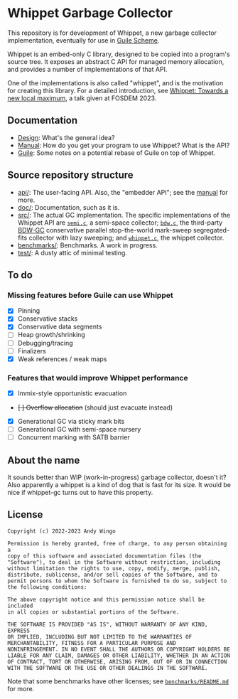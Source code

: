 # Whippet Garbage Collector

This repository is for development of Whippet, a new garbage collector
implementation, eventually for use in [Guile
Scheme](https://gnu.org/s/guile).

Whippet is an embed-only C library, designed to be copied into a
program's source tree.  It exposes an abstract C API for managed memory
allocation, and provides a number of implementations of that API.

One of the implementations is also called "whippet", and is the
motivation for creating this library.  For a detailed introduction, see
[Whippet: Towards a new local
maximum](https://wingolog.org/archives/2023/02/07/whippet-towards-a-new-local-maximum),
a talk given at FOSDEM 2023.

## Documentation

 * [Design](./doc/design.md): What's the general idea?
 * [Manual](./doc/manual.md): How do you get your program to use
   Whippet?  What is the API?
 * [Guile](./doc/guile.md): Some notes on a potential rebase of Guile on
   top of Whippet.

## Source repository structure

 * [api/](./api/): The user-facing API.  Also, the "embedder API"; see
   the [manual](./doc/manual.md) for more.
 * [doc/](./doc/): Documentation, such as it is.
 * [src/](./src/): The actual GC implementation.  The specific
   implementations of the Whippet API are [`semi.c`](./src/semi.c), a
   semi-space collector; [`bdw.c`](./src/bdw.c), the third-party
   [BDW-GC](https://github.com/ivmai/bdwgc) conservative parallel
   stop-the-world mark-sweep segregated-fits collector with lazy
   sweeping; and [`whippet.c`](./src/whippet.c), the whippet collector.
 * [benchmarks/](./benchmarks/): Benchmarks.  A work in progress.
 * [test/](./test/): A dusty attic of minimal testing.

## To do

### Missing features before Guile can use Whippet

 - [X] Pinning
 - [X] Conservative stacks
 - [X] Conservative data segments
 - [ ] Heap growth/shrinking
 - [ ] Debugging/tracing
 - [ ] Finalizers
 - [X] Weak references / weak maps

### Features that would improve Whippet performance

 - [X] Immix-style opportunistic evacuation
 - ~~[ ] Overflow allocation~~ (should just evacuate instead)
 - [X] Generational GC via sticky mark bits
 - [ ] Generational GC with semi-space nursery
 - [ ] Concurrent marking with SATB barrier

## About the name

It sounds better than WIP (work-in-progress) garbage collector, doesn't
it?  Also apparently a whippet is a kind of dog that is fast for its
size.  It would be nice if whippet-gc turns out to have this property.

## License

```
Copyright (c) 2022-2023 Andy Wingo

Permission is hereby granted, free of charge, to any person obtaining a
copy of this software and associated documentation files (the
"Software"), to deal in the Software without restriction, including
without limitation the rights to use, copy, modify, merge, publish,
distribute, sublicense, and/or sell copies of the Software, and to
permit persons to whom the Software is furnished to do so, subject to
the following conditions:

The above copyright notice and this permission notice shall be included
in all copies or substantial portions of the Software.

THE SOFTWARE IS PROVIDED "AS IS", WITHOUT WARRANTY OF ANY KIND, EXPRESS
OR IMPLIED, INCLUDING BUT NOT LIMITED TO THE WARRANTIES OF
MERCHANTABILITY, FITNESS FOR A PARTICULAR PURPOSE AND
NONINFRINGEMENT. IN NO EVENT SHALL THE AUTHORS OR COPYRIGHT HOLDERS BE
LIABLE FOR ANY CLAIM, DAMAGES OR OTHER LIABILITY, WHETHER IN AN ACTION
OF CONTRACT, TORT OR OTHERWISE, ARISING FROM, OUT OF OR IN CONNECTION
WITH THE SOFTWARE OR THE USE OR OTHER DEALINGS IN THE SOFTWARE.
```

Note that some benchmarks have other licenses; see
[`benchmarks/README.md`](./benchmarks/README.md) for more.
